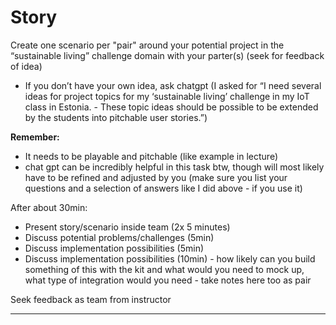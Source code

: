 # Story

Create one scenario per "pair" around your potential project in the “sustainable living” challenge domain with your parter(s) (seek for feedback of idea)
- If you don’t have your own idea,  ask chatgpt (I asked for “I need several ideas for project topics for my ‘sustainable living’ challenge in my IoT class in Estonia. - These topic ideas should be possible to be extended by the students into pitchable user stories.”)

**Remember:**
- It needs to be playable and pitchable (like example in lecture) 
- chat gpt can be incredibly helpful in this task btw, though will most likely have to be refined and adjusted by you (make sure you list your questions and a selection of answers like I did above - if you use it)

After about 30min:
- Present story/scenario inside team (2x 5 minutes)
- Discuss potential problems/challenges (5min)
- Discuss implementation possibilities (5min)
- Discuss implementation possibilities (10min) - how likely can you build something of this with the kit and what would you need to mock up, what type of integration would you need - take notes here too as pair

Seek feedback as team from instructor

***





